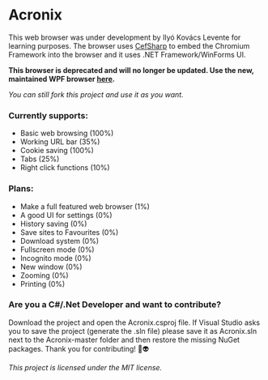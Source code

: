 # Acronix

This web browser was under development by Ilyó Kovács Levente for learning purposes. The browser uses [CefSharp](http://https://github.com/cefsharp/CefSharp/ "CefSharp") to embed the Chromium Framework into the browser and it uses .NET Framework/WinForms UI.

**This browser is deprecated and will no longer be updated. Use the new, maintained WPF browser [here](https://github.com/iklevente/Sharpy "here").**

*You can still fork this project and use it as you want.*

### Currently supports:
- Basic web browsing (100%)
- Working URL bar (35%)
- Cookie saving (100%)
- Tabs (25%)
- Right click functions (10%)

### Plans:
- Make a full featured web browser (1%)
- A good UI for settings (0%)
- History saving (0%)
- Save sites to Favourites (0%)
- Download system (0%)
- Fullscreen mode (0%)
- Incognito mode (0%)
- New window (0%)
- Zooming (0%)
- Printing (0%)

### Are you a C#/.Net Developer and want to contribute?
Download the project and open the Acronix.csproj file. If Visual Studio asks you to save the project (generate the .sln file) please save it as Acronix.sln next to the Acronix-master folder and then restore the missing NuGet packages. Thank you for contributing! 💚👽

*This project is licensed under the MIT license.*
